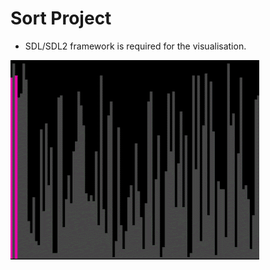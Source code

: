 # Sort Project

- SDL/SDL2 framework is required for the visualisation.

![](https://github.com/Sabbbbb/Sort-Project/blob/main/Sort.gif)
